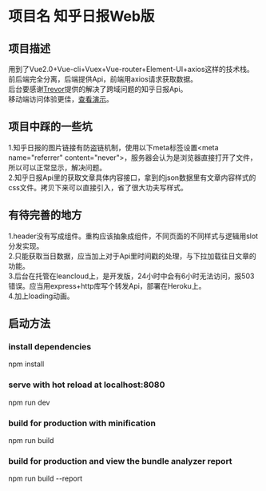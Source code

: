 # 项目名 知乎日报Web版
## 项目描述
用到了Vue2.0+Vue-cli+Vuex+Vue-router+Element-UI+axios这样的技术栈。<br>
前后端完全分离，后端提供Api，前端用axios请求获取数据。<br>
后台要感谢[Trevor](https://segmentfault.com/a/1190000009242864)提供的解决了跨域问题的知乎日报Api。<br>
移动端访问体验更佳，[查看演示](https://kisarigi.github.io/test/#/home)。

## 项目中踩的一些坑
1.知乎日报的图片链接有防盗链机制，使用以下meta标签设置\<meta name="referrer" content="never">，服务器会认为是浏览器直接打开了文件，所以可以正常显示，解决问题。<br>
2.知乎日报Api里的获取文章具体内容接口，拿到的json数据里有文章内容样式的css文件。拷贝下来可以直接引入，省了很大功夫写样式。

## 有待完善的地方
1.header没有写成组件。重构应该抽象成组件，不同页面的不同样式与逻辑用slot分发实现。<br>
2.只能获取当日数据，应当加上对于Api里时间戳的处理，与下拉加载往日文章的功能。<br>
3.后台在托管在leancloud上，是开发版，24小时中会有6小时无法访问，报503错误。应当用express+http库写个转发Api，部署在Heroku上。<br>
4.加上loading动画。

## 启动方法
### install dependencies
npm install

### serve with hot reload at localhost:8080
npm run dev

### build for production with minification
npm run build

### build for production and view the bundle analyzer report
npm run build --report
